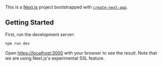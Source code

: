 This is a [Next.js](https://nextjs.org/) project bootstrapped with [`create-next-app`](https://github.com/vercel/next.js/tree/canary/packages/create-next-app).

## Getting Started

First, run the development server:

```bash
npm run dev
```

Open [https://localhost:3000](https://localhost:3000) with your browser to see the result. Note that we are using Next.js's experimental SSL feature.

